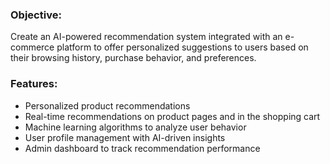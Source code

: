 ### Objective:
Create an AI-powered recommendation system integrated with an e-commerce platform to offer personalized suggestions to users based on their browsing history, purchase behavior, and preferences.
### Features:
- Personalized product recommendations
- Real-time recommendations on product pages and in the shopping cart
- Machine learning algorithms to analyze user behavior
- User profile management with AI-driven insights
- Admin dashboard to track recommendation performance
